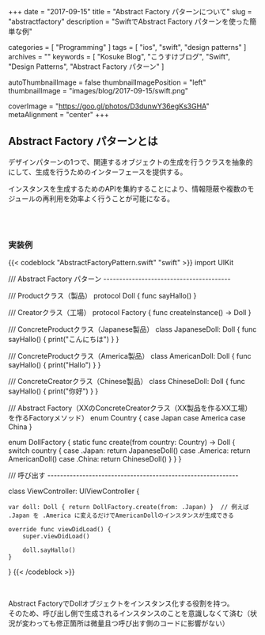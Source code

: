 +++
date = "2017-09-15"
title = "Abstract Factory パターンについて"
slug = "abstractfactory"
description = "SwiftでAbstract Factory パターンを使った簡単な例"

categories = [
	"Programming"
]
tags = [
	"ios",
	"swift",
	"design patterns"
]
archives = ""
keywords = [
	"Kosuke Blog",
	"こうすけブログ",
	"Swift",
	"Design Patterns",
	"Abstract Factory パターン"
]

autoThumbnailImage = false
thumbnailImagePosition = "left"
thumbnailImage = "images/blog/2017-09-15/swift.png"

coverImage = "https://goo.gl/photos/D3dunwY36egKs3GHA"
metaAlignment = "center"
+++

## Abstract Factory パターンとは
デザインパターンの1つで、関連するオブジェクトの生成を行うクラスを抽象的にして、生成を行うためのインターフェースを提供する。  

インスタンスを生成するためのAPIを集約することにより、情報隠蔽や複数のモジュールの再利用を効率よく行うことが可能になる。  

<br>

<br>

### 実装例

{{< codeblock "AbstractFactoryPattern.swift" "swift" >}}
import UIKit



/// Abstract Factory パターン ----------------------------------------

/// Productクラス（製品）
protocol Doll {
    func sayHallo()
}

/// Creatorクラス（工場）
protocol Factory {
    func createInstance() -> Doll
}

/// ConcreteProductクラス（Japanese製品）
class JapaneseDoll: Doll {
    func sayHallo() {
        print("こんにちは")
    }
}

/// ConcreteProductクラス（America製品）
class AmericanDoll: Doll {
    func sayHallo() {
        print("Hallo")
    }
}

/// ConcreteCreatorクラス（Chinese製品）
class ChineseDoll: Doll {
    func sayHallo() {
        print("你好")
    }
}

/// Abstract Factory（XXのConcreteCreatorクラス（XX製品を作るXX工場）を作るFactoryメソッド）
enum Country {
    case Japan
    case America
    case China
}

enum DollFactory {
    static func create(from country: Country) -> Doll {
        switch country {
        case .Japan:
            return JapaneseDoll()
        case .America:
            return AmericanDoll()
        case .China:
            return ChineseDoll()
        }
    }
}



/// 呼び出す ------------------------------------------------------------

class ViewController: UIViewController {
    
    var doll: Doll { return DollFactory.create(from: .Japan) }  // 例えば .Japan を .America に変えるだけでAmericanDollのインスタンスが生成できる
    
    override func viewDidLoad() {
        super.viewDidLoad()
        
        doll.sayHallo()
    }
}
{{< /codeblock >}}

<br>

Abstract FactoryでDollオブジェクトをインスタンス化する役割を持つ。  
そのため、呼び出し側で生成されるインスタンスのことを意識しなくて済む（状況が変わっても修正箇所は微量且つ呼び出す側のコードに影響がない）